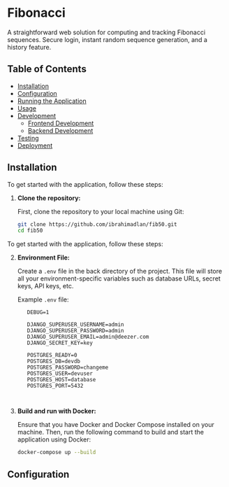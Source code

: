 # Fibonacci
A straightforward web solution for computing and tracking Fibonacci sequences. Secure login, instant random sequence generation, and a history feature.

## Table of Contents

- [Installation](#installation)
- [Configuration](#configuration)
- [Running the Application](#running-the-application)
- [Usage](#usage)
- [Development](#development)
  - [Frontend Development](#frontend-development)
  - [Backend Development](#backend-development)
- [Testing](#testing)
- [Deployment](#deployment)

## Installation

To get started with the application, follow these steps:

1. **Clone the repository:**
   
   First, clone the repository to your local machine using Git:

   ```bash
   git clone https://github.com/ibrahimadlan/fib50.git
   cd fib50

To get started with the application, follow these steps:

2. **Environment File:**
   
   Create a `.env` file in the back directory of the project. This file will store all your environment-specific variables such as database URLs, secret keys, API keys, etc.

   Example `.env` file:

   ```plaintext
      DEBUG=1
  
      DJANGO_SUPERUSER_USERNAME=admin
      DJANGO_SUPERUSER_PASSWORD=admin
      DJANGO_SUPERUSER_EMAIL=admin@deezer.com
      DJANGO_SECRET_KEY=key
      
      POSTGRES_READY=0
      POSTGRES_DB=devdb
      POSTGRES_PASSWORD=changeme
      POSTGRES_USER=devuser
      POSTGRES_HOST=database
      POSTGRES_PORT=5432



3. **Build and run with Docker:**
   
   Ensure that you have Docker and Docker Compose installed on your machine. Then, run the following command to build and start the application using Docker:

   ```bash
   docker-compose up --build

## Configuration

